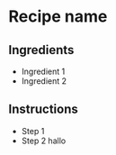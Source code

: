 # Recipe name

## Ingredients

- Ingredient 1
- Ingredient 2


## Instructions

- Step 1
- Step 2
hallo
